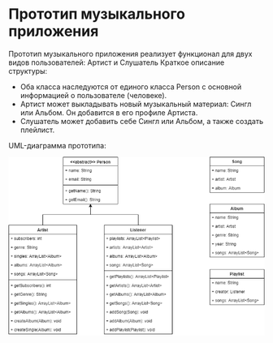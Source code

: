 # Прототип музыкального приложения
Прототип музыкального приложения реализует функционал для двух видов пользователей: Артист и Слушатель
Краткое описание структуры:
* Оба класса наследуются от единого класса Person с основной информацией о пользователе (человеке).
* Артист может выкладывать новый музыкальный материал: Сингл или Альбом. Он добавится в его профиле Артиста.
* Слушатель может добавить себе Сингл или Альбом, а также создать плейлист.

UML-диаграмма прототипа:

![UML-диаграмма](.UML.png)